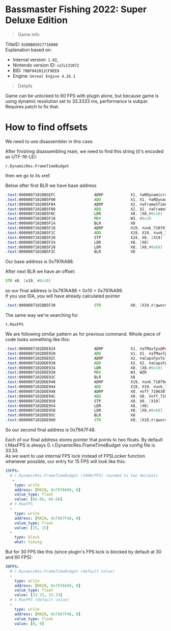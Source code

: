 # Bassmaster Fishing 2022: Super Deluxe Edition

> Game info

TitleID: `0100B8501771A000`<br>
Explanation based on:
- Internal version: `1.02`, 
- Nintendo version ID: `v2`/`v131072`
- BID: `78BF042012CF9EE8`
- Engine: `Unreal Engine 4.26.1`

> Details

Game can be unlocked to 60 FPS with plugin alone, but because game is using dynamic resolution set to 33.3333 ms, performance is subpar. Requires patch to fix that.

# How to find offsets

We need to use disassembler in this case.

After finishing disassembling main, we need to find this string (it's encoded as UTF-16-LE):
```
r.DynamicRes.FrameTimeBudget
```

then we go to its xref.

Below after first BLR we have base address
```asm
.text:00000071028B5EFC                 ADRP            X1, #aRDynamicresFra@PAGE
.text:00000071028B5F00                 ADD             X1, X1, #aRDynamicresFra@PAGEOFF ; "r.DynamicRes.FrameTimeBudget"
.text:00000071028B5F04                 ADRP            X2, #aFrameSTimeBudg@PAGE
.text:00000071028B5F08                 ADD             X2, X2, #aFrameSTimeBudg@PAGEOFF ; "Frame's time budget in milliseconds."
.text:00000071028B5F0C                 LDR             X8, [X8,#0x10]
.text:00000071028B5F10                 MOV             W3, #0x20
.text:00000071028B5F14                 BLR             X8
.text:00000071028B5F18                 ADRP            X19, #unk_710797AA88@PAGE
.text:00000071028B5F1C                 ADD             X19, X19, #unk_710797AA88@PAGEOFF
.text:00000071028B5F20                 STP             X24, X0, [X19]
.text:00000071028B5F24                 LDR             X8, [X0]
.text:00000071028B5F28                 LDR             X8, [X8,#0x68]
.text:00000071028B5F2C                 BLR             X8
```

Our base address is 0x797AA88.

After next BLR we have an offset:
```asm
STR x0, [x19, #0x10]
```
so our final address is 0x797AA88 + 0x10 = 0x797AA98.<br>
If you use IDA, you will have already calculated pointer
```asm
.text:00000071028B5F30                 STR             X0, [X19,#(qword_710797AA98 - 0x710797AA88)]
```

The same way we're searching for 
```
t.MaxFPS
```

We are following similar pattern as for previous command. Whole piece of code looks something like this:
```asm
.text:0000007102DDE924                 ADRP            X1, #aTMaxfps@PAGE
.text:0000007102DDE928                 ADD             X1, X1, #aTMaxfps@PAGEOFF ; "t.MaxFPS"
.text:0000007102DDE92C                 ADRP            X2, #aCapsFpsToTheGi@PAGE
.text:0000007102DDE930                 ADD             X2, X2, #aCapsFpsToTheGi@PAGEOFF ; "Caps FPS to the given value.  Set to <="...
.text:0000007102DDE934                 LDR             X8, [X8,#0x10]
.text:0000007102DDE938                 MOV             W3, WZR
.text:0000007102DDE93C                 BLR             X8
.text:0000007102DDE940                 ADRP            X19, #unk_71079A7F38@PAGE
.text:0000007102DDE944                 ADD             X19, X19, #unk_71079A7F38@PAGEOFF
.text:0000007102DDE948                 ADRP            X8, #off_71063078A8@PAGE
.text:0000007102DDE94C                 ADD             X8, X8, #off_71063078A8@PAGEOFF
.text:0000007102DDE950                 STP             X8, X0, [X19]
.text:0000007102DDE954                 LDR             X8, [X0]
.text:0000007102DDE958                 LDR             X8, [X8,#0x68]
.text:0000007102DDE95C                 BLR             X8
.text:0000007102DDE960                 STR             X0, [X19,#(qword_71079A7F48 - 0x71079A7F38)]
```
So our second final address is 0x79A7F48.

Each of our final address stores pointer that points to two floats. By default t.MaxFPS is always 0. r.DynamicRes.FrameTimeBudget via config file is 33.33.<br>
As we want to use internal FPS lock instead of FPSLocker function whenever possible, our entry for 15 FPS will look like this:
```yaml
15FPS:
  # r.DynamicRes.FrameTimeBudget (1000/FPS) rounded to two decimals
   -
    type: write
    address: [MAIN, 0x797AA98, 0]
    value_type: float
    value: [66.66, 66.66]
  # t.MaxFPS
  -
    type: write
    address: [MAIN, 0x79A7F48, 0]
    value_type: float
    value: [15, 15]
  -
    type: block
    what: timing

```
But for 30 FPS like this (since plugin's FPS lock is blocked by default at 30 and 60 FPS):
```yaml
30FPS:
  # r.DynamicRes.FrameTimeBudget (default value)
  -
    type: write
    address: [MAIN, 0x797AA98, 0]
    value_type: float
    value: [33.33, 33.33]
  # t.MaxFPS (default value)
  -
    type: write
    address: [MAIN, 0x79A7F48, 0]
    value_type: float
    value: [0, 0]

```
